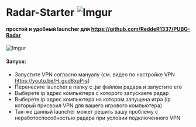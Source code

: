 # Radar-Starter ![Imgur](https://imgur.com/a/99Dua)

#### простой и удобный launcher для https://github.com/ReddeR1337/PUBG-Radar

![Imgur](https://ibb.co/mG5fUc)

#### Запуск:
* Запуcтите VPN согласно мануалу (см. видео по настройке VPN https://youtu.be/H_gud8xuP-s)
* Перенесите launcher в папку с .jar файлом радара и запустите его
* Выберете ip адрес компьютера с которого запускаете радар
* Выберете ip адрес компьютера на котором запущена игра (ip который присвоил VPN для вашего игрового компьютера)
* Так-же данный launcher может решить вашу проблему с неработоспособностью радара при условии подключенного VPN
